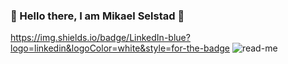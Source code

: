 ### 👋 Hello there, I am Mikael Selstad 👋 
https://img.shields.io/badge/LinkedIn-blue?logo=linkedin&logoColor=white&style=for-the-badge
![read-me](https://github.com/Miksel90/Miksel90/assets/114400071/555a6efb-a098-4699-98fe-388dfd86157c)



<!--
**Miksel90/Miksel90** is a ✨ _special_ ✨ repository because its `README.md` (this file) appears on your GitHub profile.

Here are some ideas to get you started:

- 🔭 I’m currently working on ...
- 🌱 I’m currently learning ...
- 👯 I’m looking to collaborate on ...
- 🤔 I’m looking for help with ...
- 💬 Ask me about ...
- 📫 How to reach me: ...
- 😄 Pronouns: ...
- ⚡ Fun fact: ...
-->
